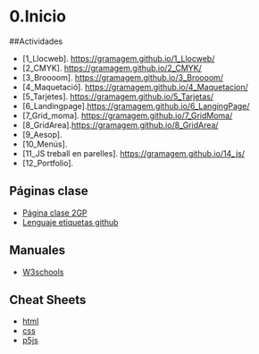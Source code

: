 # 0.Inicio


##Actividades
* [1_Llocweb]. https://gramagem.github.io/1_Llocweb/
* [2_CMYK]. https://gramagem.github.io/2_CMYK/
* [3_Broooom]. https://gramagem.github.io/3_Broooom/
* [4_Maquetació]. https://gramagem.github.io/4_Maquetacion/
* [5_Tarjetes]. https://gramagem.github.io/5_Tarjetas/
* [6_Landingpage].https://gramagem.github.io/6_LangingPage/
* [7_Grid_moma]. https://gramagem.github.io/7_GridMoma/
* [8_GridArea].https://gramagem.github.io/8_GridArea/
* [9_Aesop].
* [10_Menús].
* [11_JS treball en parelles]. https://gramagem.github.io/14_js/
* [12_Portfolio].
## Páginas clase
* [Página clase 2GP](https://arquesm.github.io/2GP/)
* [Lenguaje etiquetas github](https://github.com/adam-p/markdown-here/wiki/Markdown-Cheatsheet)

## Manuales
* [W3schools](https://www.w3schools.com/html/default.asp)

## Cheat Sheets
* [html](https://websitesetup.org/HTML5-cheat-sheet/)
* [css](https://websitesetup.org/wp-content/uploads/2016/10/wsu-css-cheat-sheet.pdf)
* [p5js](https://github.com/bmoren/p5js-cheat-sheet)
